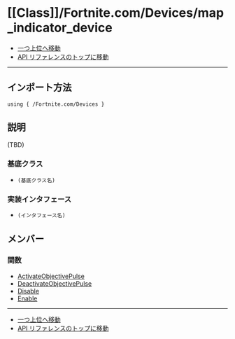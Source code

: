 # [[Class]]/Fortnite.com/Devices/map_indicator_device

- [一つ上位へ移動](../main.md)
- [API リファレンスのトップに移動](../../../main.md)

---

## インポート方法

```verse
using { /Fortnite.com/Devices }
```

## 説明

(TBD)

### 基底クラス

- `(基底クラス名)`

### 実装インタフェース

- `(インタフェース名)`

## メンバー

### 関数

- [ActivateObjectivePulse](./F_ActivateObjectivePulse/main.md)
- [DeactivateObjectivePulse](./F_DeactivateObjectivePulse/main.md)
- [Disable](./F_Disable/main.md)
- [Enable](./F_Enable/main.md)

---

- [一つ上位へ移動](../main.md)
- [API リファレンスのトップに移動](../../../main.md)
